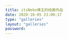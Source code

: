 ```yaml
---
title: itsNeko博主的绘画作品
date: 2020-10-05 23:00:17
type: "galleries"
layout: "galleries"
password: 
---
```

